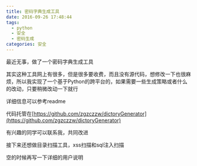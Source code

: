 ```yaml
---
title: 密码字典生成工具
date: 2016-09-26 17:48:44
tags:
  - python
  - 安全
  - 密码生成
categories: 安全
---
```


最近无事，做了一个密码字典生成工具

其实这种工具网上有很多，但是很多要收费，而且没有源代码，想修改一下也很麻烦，所以我实现了一个基于Python的跨平台的，如果需要一些生成策略或者什么的改动，只要稍微改动一下就行


详细信息可以参考readme


代码托管在[https://github.com/zgzczzw/dictoryGenerator](https://github.com/zgzczzw/dictoryGenerator)

有兴趣的同学可以联系我，共同改进

接下来还想做目录扫描工具，xss扫描和sql注入扫描

空的时候再写一下详细的用户说明